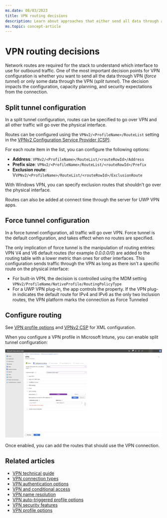 ```yaml
---
ms.date: 08/03/2023
title: VPN routing decisions
description: Learn about approaches that either send all data through a VPN or only selected data. The one you choose impacts capacity planning and security expectations.
ms.topic: concept-article
---
```


# VPN routing decisions

Network routes are required for the stack to understand which interface to use for outbound traffic. One of the most important decision points for VPN configuration is whether you want to send all the data through VPN (*force tunnel*) or only some data through the VPN (*split tunnel*). The decision impacts the configuration, capacity planning, and security expectations from the connection.

## Split tunnel configuration

In a split tunnel configuration, routes can be specified to go over VPN and all other traffic will go over the physical interface.

Routes can be configured using the `VPNv2/<ProfileName>/RouteList` setting in the [VPNv2 Configuration Service Provider (CSP)](/windows/client-management/mdm/vpnv2-csp).

For each route item in the list, you can configure the following options:

- **Address**: `VPNv2/<ProfileName>/RouteList/<routeRowId>/Address`
- **Prefix size**: `VPNv2/<ProfileName>/RouteList/<routeRowId>/Prefix`
- **Exclusion route**: V`VPNv2/<ProfileName>/RouteList/<routeRowId>/ExclusionRoute`

With Windows VPN, you can specify exclusion routes that shouldn't go over the physical interface.

Routes can also be added at connect time through the server for UWP VPN apps.  

## Force tunnel configuration

In a force tunnel configuration, all traffic will go over VPN. Force tunnel is the default configuration, and takes effect when no routes are specified.

The only implication of force tunnel is the manipulation of routing entries: VPN V4 and V6 default routes (for example *0.0.0.0/0*) are added to the routing table with a lower metric than ones for other interfaces. This configuration sends traffic through the VPN as long as there isn't a specific route on the physical interface:

- For built-in VPN, the decision is controlled using the MDM setting `VPNv2/ProfileName/NativeProfile/RoutingPolicyType`
- For a UWP VPN plug-in, the app controls the property. If the VPN plug-in indicates the default route for IPv4 and IPv6 as the only two Inclusion routes, the VPN platform marks the connection as Force Tunneled

## Configure routing

See [VPN profile options](vpn-profile-options.md) and [VPNv2 CSP](/windows/client-management/mdm/vpnv2-csp) for XML configuration.

When you configure a VPN profile in Microsoft Intune, you can enable split tunnel configuration:

![split tunnel.](images/vpn-split.png)

Once enabled, you can add the routes that should use the VPN connection.

## Related articles

- [VPN technical guide](vpn-guide.md)
- [VPN connection types](vpn-connection-type.md)
- [VPN authentication options](vpn-authentication.md)
- [VPN and conditional access](vpn-conditional-access.md)
- [VPN name resolution](vpn-name-resolution.md)
- [VPN auto-triggered profile options](vpn-auto-trigger-profile.md)
- [VPN security features](vpn-security-features.md)
- [VPN profile options](vpn-profile-options.md)